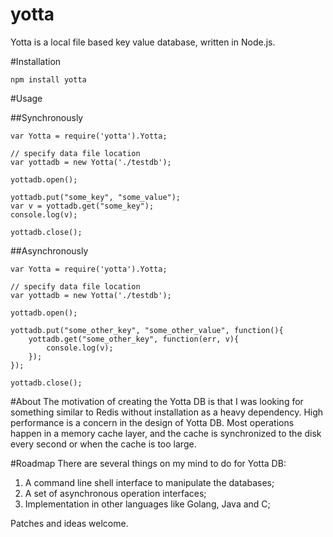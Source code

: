 yotta
==========
Yotta is a local file based key value database, written in Node.js.

#Installation

`npm install yotta`

#Usage

##Synchronously
```
var Yotta = require('yotta').Yotta;

// specify data file location
var yottadb = new Yotta('./testdb');

yottadb.open();

yottadb.put("some_key", "some_value");
var v = yottadb.get("some_key");
console.log(v);

yottadb.close();
```

##Asynchronously
```
var Yotta = require('yotta').Yotta;

// specify data file location
var yottadb = new Yotta('./testdb');

yottadb.open();

yottadb.put("some_other_key", "some_other_value", function(){
    yottadb.get("some_other_key", function(err, v){
        console.log(v);
    });
});

yottadb.close();
```

#About
The motivation of creating the Yotta DB is that I was looking for something similar to Redis without installation as a
heavy dependency. High performance is a concern in the design of Yotta DB. Most operations happen in a memory cache
layer, and the cache is synchronized to the disk every second or when the cache is too large.

#Roadmap
There are several things on my mind to do for Yotta DB:

1. A command line shell interface to manipulate the databases;
2. A set of asynchronous operation interfaces;
3. Implementation in other languages like Golang, Java and C;

Patches and ideas welcome.